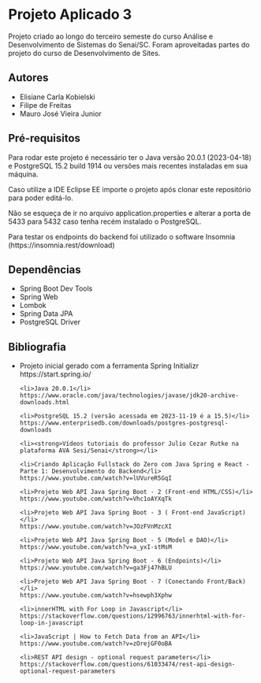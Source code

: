 <h1>Projeto Aplicado 3</h1>
<p>Projeto criado ao longo do terceiro semeste do curso Análise e Desenvolvimento de Sistemas do Senai/SC.
Foram aproveitadas partes do projeto do curso de Desenvolvimento de Sites.</p>

<h2>Autores</h2>
<ul>
	<li>Elisiane Carla Kobielski</li>
	<li>Filipe de Freitas</li>
	<li>Mauro José Vieira Junior</li>
</ul>

<h2>Pré-requisitos</h2>
<p>Para rodar este projeto é necessário ter o Java versão 20.0.1 (2023-04-18) e PostgreSQL 15.2 build 1914 ou versões mais recentes instaladas em sua máquina.</p>
<p>Caso utilize a IDE Eclipse EE importe o projeto após clonar este repositório para poder editá-lo.</p>
<p>Não se esqueça de ir no arquivo application.properties e alterar a porta de 5433 para 5432 caso tenha recém instalado o PostgreSQL.</p>
<p>Para testar os endpoints do backend foi utilizado o software Insomnia (https://insomnia.rest/download)</p>

<h2>Dependências</h2>
<ul>
	<li>Spring Boot Dev Tools</li>
	<li>Spring Web</li>
	<li>Lombok</li>
	<li>Spring Data JPA</li>
	<li>PostgreSQL Driver</li>
</ul>

<h2>Bibliografia</h2>
<ul>
	<li>Projeto inicial gerado com a ferramenta Spring Initializr</li>
	https://start.spring.io/
	
	<li>Java 20.0.1</li>
	https://www.oracle.com/java/technologies/javase/jdk20-archive-downloads.html
	
	<li>PostgreSQL 15.2 (versão acessada em 2023-11-19 é a 15.5)</li>
	https://www.enterprisedb.com/downloads/postgres-postgresql-downloads
	
	<li><strong>Vídeos tutoriais do professor Julio Cezar Rutke na plataforma AVA Sesi/Senai</strong></li>
	
	<li>Criando Aplicação Fullstack do Zero com Java Spring e React - Parte 1: Desenvolvimento do Backend</li>
	https://www.youtube.com/watch?v=lUVureR5GqI
	
	<li>Projeto Web API Java Spring Boot - 2 (Front-end HTML/CSS)</li>
	https://www.youtube.com/watch?v=Vhc1oAYXqTk
	
	<li>Projeto Web API Java Spring Boot - 3 ( Front-end JavaScript)</li>
	https://www.youtube.com/watch?v=JOzFVnMzcXI
	
	<li>Projeto Web API Java Spring Boot - 5 (Model e DAO)</li>
	https://www.youtube.com/watch?v=a_yxI-stMsM
	
	<li>Projeto Web API Java Spring Boot - 6 (Endpoints)</li>
	https://www.youtube.com/watch?v=ga3Fj47hBLU
	
	<li>Projeto Web API Java Spring Boot - 7 (Conectando Front/Back)</li>
	https://www.youtube.com/watch?v=hsewph3Xphw
	
	<li>innerHTML with For Loop in Javascript</li>
	https://stackoverflow.com/questions/12996763/innerhtml-with-for-loop-in-javascript
	
	<li>JavaScript | How to Fetch Data from an API</li>
	https://www.youtube.com/watch?v=zOrejGF0oBA
	
	<li>REST API design - optional request parameters</li>
	https://stackoverflow.com/questions/61033474/rest-api-design-optional-request-parameters
</ul>